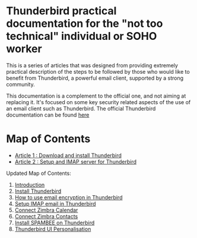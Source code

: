 # Thunderbird practical documentation for the "not too technical" individual or SOHO worker

This is a series of articles that was designed from providing extremely practical description of the steps to be followed by those who would like to benefit from Thunderbird, a powerful email client, supported by a strong community.

This documentation is a complement to the official one, and not aiming at replacing it. It's focused on some key security related aspects of the use of an email client such as Thunderbird.
The official Thunderbird documentation can be found [here](https://support.mozilla.org/fr/products/thunderbird)


# Map of Contents

- [Article 1 : Download and install Thunderbird]()
- [Article 2 : Setup and IMAP server for Thunderbird](Setup_imap_email_thunderbird)

Updated Map of Contents:
1. [Introduction](https://attilacsontos.github.io/Test_3236_01/Thunderbird%20articles/2_Introduction)
1. [Install Thunderbird](https://attilacsontos.github.io/Test_3236_01/Thunderbird%20articles/3_Install_Thunderbird)
1. [How to use email encryption in Thunderbird](https://attilacsontos.github.io/Test_3236_01/Thunderbird%20articles/4_How_to_use_email_encryption_in_Thunderbird)
1. [Setup IMAP email in Thunderbird](https://attilacsontos.github.io/Test_3236_01/Thunderbird%20articles/5_Setup_IMAP_email_in_Thunderbird)
1. [Connect Zimbra Calendar](https://attilacsontos.github.io/Test_3236_01/Thunderbird%20articles/6_Connect_Zimbra_Calendar)
1. [Connect Zimbra Contacts](https://attilacsontos.github.io/Test_3236_01/Thunderbird%20articles/7_Connect_Zimbra_Contacts)
1. [Install SPAMBEE on Thunderbird](https://attilacsontos.github.io/Test_3236_01/Thunderbird%20articles/8_Install_SPAMBEE_on_Thunderbird)
1. [Thunderbird UI Personalisation](https://attilacsontos.github.io/Test_3236_01/Thunderbird%20articles/9_Thunderbird_UI_Personalization)